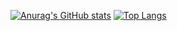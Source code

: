 
[![Anurag's GitHub stats](https://github-readme-stats.vercel.app/api?username=zozonteq)](https://github.com/anuraghazra/github-readme-stats)
[![Top Langs](https://github-readme-stats.vercel.app/api/top-langs/?username=zozonteq&hide=html)](https://github.com/anuraghazra/github-readme-stats)
